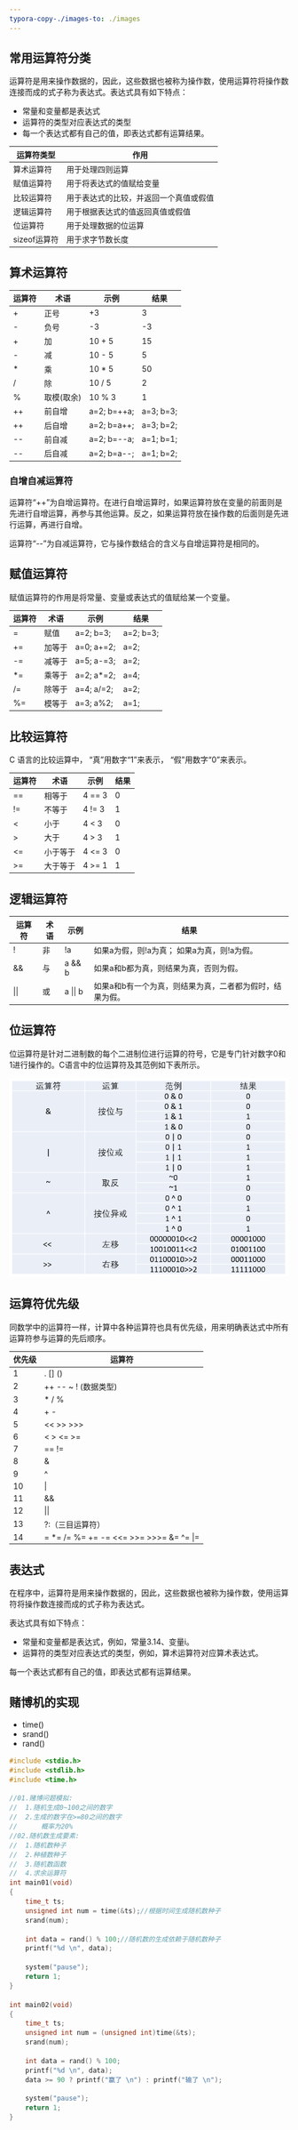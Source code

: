 ```yaml
---
typora-copy-./images-to: ./images
---
```


## 常用运算符分类

运算符是用来操作数据的，因此，这些数据也被称为操作数，使用运算符将操作数连接而成的式子称为表达式。表达式具有如下特点：

- 常量和变量都是表达式
- 运算符的类型对应表达式的类型
- 每一个表达式都有自己的值，即表达式都有运算结果。

| 运算符类型     | 作用                  |
| --------- | ------------------- |
| 算术运算符     | 用于处理四则运算            |
| 赋值运算符     | 用于将表达式的值赋给变量        |
| 比较运算符     | 用于表达式的比较，并返回一个真值或假值 |
| 逻辑运算符     | 用于根据表达式的值返回真值或假值    |
| 位运算符      | 用于处理数据的位运算          |
| sizeof运算符 | 用于求字节数长度            |

## 算术运算符

| 运算符  | 术语     | 示例          | 结果        |
| ---- | ------ | ----------- | --------- |
| +    | 正号     | +3          | 3         |
| -    | 负号     | -3          | -3        |
| +    | 加      | 10 + 5      | 15        |
| -    | 减      | 10 - 5      | 5         |
| *    | 乘      | 10 * 5      | 50        |
| /    | 除      | 10 / 5      | 2         |
| %    | 取模(取余) | 10 % 3      | 1         |
| ++   | 前自增    | a=2; b=++a; | a=3; b=3; |
| ++   | 后自增    | a=2; b=a++; | a=3; b=2; |
| --   | 前自减    | a=2; b=--a; | a=1; b=1; |
| --   | 后自减    | a=2; b=a--; | a=1; b=2; |

### 自增自减运算符

运算符“++”为自增运算符。在进行自增运算时，如果运算符放在变量的前面则是先进行自增运算，再参与其他运算。反之，如果运算符放在操作数的后面则是先进行运算，再进行自增。

运算符“--”为自减运算符，它与操作数结合的含义与自增运算符是相同的。

## 赋值运算符

赋值运算符的作用是将常量、变量或表达式的值赋给某一个变量。

| 运算符  | 术语   | 示例         | 结果        |
| ---- | ---- | ---------- | --------- |
| =    | 赋值   | a=2; b=3;  | a=2; b=3; |
| +=   | 加等于  | a=0; a+=2; | a=2;      |
| -=   | 减等于  | a=5; a-=3; | a=2;      |
| *=   | 乘等于  | a=2; a*=2; | a=4;      |
| /=   | 除等于  | a=4; a/=2; | a=2;      |
| %=   | 模等于  | a=3; a%2;  | a=1;      |

## 比较运算符

C 语言的比较运算中， “真”用数字“1”来表示， “假”用数字“0”来表示。

| 运算符  | 术语   | 示例     | 结果   |
| ---- | ---- | ------ | ---- |
| ==   | 相等于  | 4 == 3 | 0    |
| !=   | 不等于  | 4 != 3 | 1    |
| <    | 小于   | 4 < 3  | 0    |
| >    | 大于   | 4 > 3  | 1    |
| <=   | 小于等于 | 4 <= 3 | 0    |
| >=   | 大于等于 | 4 >= 1 | 1    |

## 逻辑运算符

| 运算符  | 术语   | 示例       | 结果                            |
| ---- | ---- | -------- | ----------------------------- |
| !    | 非    | !a       | 如果a为假，则!a为真；  如果a为真，则!a为假。    |
| &&   | 与    | a && b   | 如果a和b都为真，则结果为真，否则为假。          |
| \|\| | 或    | a \|\| b | 如果a和b有一个为真，则结果为真，二者都为假时，结果为假。 |

## 位运算符

位运算符是针对二进制数的每个二进制位进行运算的符号，它是专门针对数字0和1进行操作的。C语言中的位运算符及其范例如下表所示。

![1500551458205](./images/1500551458205.png)

## 运算符优先级

同数学中的运算符一样，计算中各种运算符也具有优先级，用来明确表达式中所有运算符参与运算的先后顺序。

| 优先级  | 运算符                                      |
| ---- | ---------------------------------------- |
| 1    | .   []  ()                               |
| 2    | ++   --  ~  !  (数据类型)                    |
| 3    | *   /  %                                 |
| 4    | +   -                                    |
| 5    | <<  >>   >>>                             |
| 6    | <   > <=  >=                             |
| 7    | ==   !=                                  |
| 8    | &                                        |
| 9    | ^                                        |
| 10   | \|                                       |
| 11   | &&                                       |
| 12   | \|\|                                     |
| 13   | ?:（三目运算符）                                |
| 14   | =   *=  /=  %=   +=  -=  <<=   >>=  >>>=  &=   ^=  \|= |

## 表达式

在程序中，运算符是用来操作数据的，因此，这些数据也被称为操作数，使用运算符将操作数连接而成的式子称为表达式。

表达式具有如下特点：

- 常量和变量都是表达式，例如，常量3.14、变量i。
- 运算符的类型对应表达式的类型，例如，算术运算符对应算术表达式。

每一个表达式都有自己的值，即表达式都有运算结果。

## 赌博机的实现

- time()
- srand()
- rand()

```c
#include <stdio.h>
#include <stdlib.h>
#include <time.h>

//01.赌博问题模拟:
//  1.随机生成0~100之间的数字
//  2.生成的数字在>=80之间的数字
//      概率为20%
//02.随机数生成要素:
//  1.随机数种子
//  2.种植数种子
//  3.随机数函数
//  4.求余运算符
int main01(void)
{
    time_t ts;
    unsigned int num = time(&ts);//根据时间生成随机数种子
    srand(num);

    int data = rand() % 100;//随机数的生成依赖于随机数种子
    printf("%d \n", data);

    system("pause");
    return 1;
}

int main02(void)
{
    time_t ts;
    unsigned int num = (unsigned int)time(&ts);
    srand(num);

    int data = rand() % 100;
    printf("%d \n", data);
    data >= 90 ? printf("赢了 \n") : printf("输了 \n");

    system("pause");
    return 1;
}
```